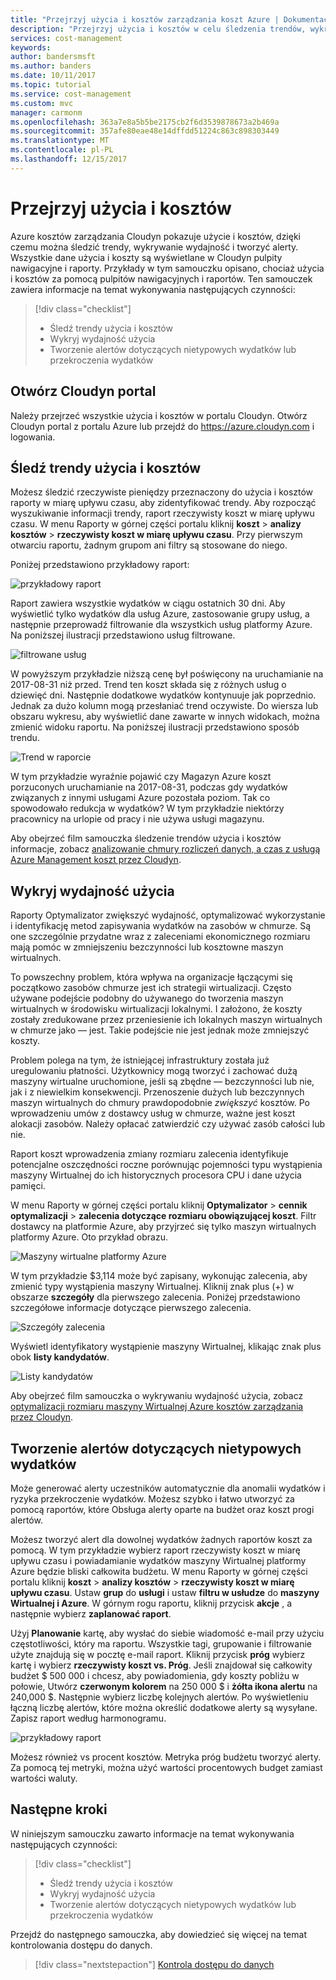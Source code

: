 ```yaml
---
title: "Przejrzyj użycia i kosztów zarządzania koszt Azure | Dokumentacja firmy Microsoft"
description: "Przejrzyj użycia i kosztów w celu śledzenia trendów, wykrywania wydajność i tworzyć alerty."
services: cost-management
keywords: 
author: bandersmsft
ms.author: banders
ms.date: 10/11/2017
ms.topic: tutorial
ms.service: cost-management
ms.custom: mvc
manager: carmonm
ms.openlocfilehash: 363a7e8a5b5be2175cb2f6d3539878673a2b469a
ms.sourcegitcommit: 357afe80eae48e14dffdd51224c863c898303449
ms.translationtype: MT
ms.contentlocale: pl-PL
ms.lasthandoff: 12/15/2017
---
```

# <a name="review-usage-and-costs"></a>Przejrzyj użycia i kosztów

Azure kosztów zarządzania Cloudyn pokazuje użycie i kosztów, dzięki czemu można śledzić trendy, wykrywanie wydajność i tworzyć alerty. Wszystkie dane użycia i koszty są wyświetlane w Cloudyn pulpity nawigacyjne i raporty. Przykłady w tym samouczku opisano, chociaż użycia i kosztów za pomocą pulpitów nawigacyjnych i raportów. Ten samouczek zawiera informacje na temat wykonywania następujących czynności:

> [!div class="checklist"]
> * Śledź trendy użycia i kosztów
> * Wykryj wydajność użycia
> * Tworzenie alertów dotyczących nietypowych wydatków lub przekroczenia wydatków



## <a name="open-the-cloudyn-portal"></a>Otwórz Cloudyn portal

Należy przejrzeć wszystkie użycia i kosztów w portalu Cloudyn. Otwórz Cloudyn portal z portalu Azure lub przejdź do https://azure.cloudyn.com i logowania.

## <a name="track-usage-and-cost-trends"></a>Śledź trendy użycia i kosztów

Możesz śledzić rzeczywiste pieniędzy przeznaczony do użycia i kosztów raporty w miarę upływu czasu, aby zidentyfikować trendy. Aby rozpocząć wyszukiwanie informacji trendy, raport rzeczywisty koszt w miarę upływu czasu. W menu Raporty w górnej części portalu kliknij **koszt** > **analizy kosztów** > **rzeczywisty koszt w miarę upływu czasu**. Przy pierwszym otwarciu raportu, żadnym grupom ani filtry są stosowane do niego.

Poniżej przedstawiono przykładowy raport:

![przykładowy raport](./media/tutorial-review-usage/actual-cost01.png)

Raport zawiera wszystkie wydatków w ciągu ostatnich 30 dni. Aby wyświetlić tylko wydatków dla usług Azure, zastosowanie grupy usług, a następnie przeprowadź filtrowanie dla wszystkich usług platformy Azure. Na poniższej ilustracji przedstawiono usług filtrowane.

![filtrowane usług](./media/tutorial-review-usage/actual-cost02.png)

W powyższym przykładzie niższą cenę był poświęcony na uruchamianie na 2017-08-31 niż przed. Trend ten koszt składa się z różnych usług o dziewięć dni. Następnie dodatkowe wydatków kontynuuje jak poprzednio. Jednak za dużo kolumn mogą przesłaniać trend oczywiste. Do wiersza lub obszaru wykresu, aby wyświetlić dane zawarte w innych widokach, można zmienić widoku raportu. Na poniższej ilustracji przedstawiono sposób trendu.

![Trend w raporcie](./media/tutorial-review-usage/actual-cost03.png)

W tym przykładzie wyraźnie pojawić czy Magazyn Azure koszt porzuconych uruchamianie na 2017-08-31, podczas gdy wydatków związanych z innymi usługami Azure pozostała poziom. Tak co spowodowało redukcja w wydatków? W tym przykładzie niektórzy pracownicy na urlopie od pracy i nie używa usługi magazynu.

Aby obejrzeć film samouczka śledzenie trendów użycia i kosztów informacje, zobacz [analizowanie chmury rozliczeń danych, a czas z usługą Azure Management koszt przez Cloudyn](https://youtu.be/7LsVPHglM0g).

## <a name="detect-usage-inefficiencies"></a>Wykryj wydajność użycia

Raporty Optymalizator zwiększyć wydajność, optymalizować wykorzystanie i identyfikację metod zapisywania wydatków na zasobów w chmurze. Są one szczególnie przydatne wraz z zaleceniami ekonomicznego rozmiaru mają pomóc w zmniejszeniu bezczynności lub kosztowne maszyn wirtualnych.

To powszechny problem, która wpływa na organizacje łączącymi się początkowo zasobów chmurze jest ich strategii wirtualizacji. Często używane podejście podobny do używanego do tworzenia maszyn wirtualnych w środowisku wirtualizacji lokalnymi. I założono, że koszty zostały zredukowane przez przeniesienie ich lokalnych maszyn wirtualnych w chmurze jako — jest. Takie podejście nie jest jednak może zmniejszyć koszty.

Problem polega na tym, że istniejącej infrastruktury została już uregulowaniu płatności. Użytkownicy mogą tworzyć i zachować dużą maszyny wirtualne uruchomione, jeśli są zbędne — bezczynności lub nie, jak i z niewielkim konsekwencji. Przenoszenie dużych lub bezczynnych maszyn wirtualnych do chmury prawdopodobnie *zwiększyć* kosztów. Po wprowadzeniu umów z dostawcy usług w chmurze, ważne jest koszt alokacji zasobów. Należy opłacać zatwierdzić czy używać zasób całości lub nie.

Raport koszt wprowadzenia zmiany rozmiaru zalecenia identyfikuje potencjalne oszczędności roczne porównując pojemności typu wystąpienia maszyny Wirtualnej do ich historycznych procesora CPU i dane użycia pamięci.  

W menu Raporty w górnej części portalu kliknij **Optymalizator** > **cennik optymalizacji** > **zalecenia dotyczące rozmiaru obowiązującej koszt**. Filtr dostawcy na platformie Azure, aby przyjrzeć się tylko maszyn wirtualnych platformy Azure. Oto przykład obrazu.

![Maszyny wirtualne platformy Azure](./media/tutorial-review-usage/sizing01.png)

W tym przykładzie $3,114 może być zapisany, wykonując zalecenia, aby zmienić typy wystąpienia maszyny Wirtualnej. Kliknij znak plus (+) w obszarze **szczegóły** dla pierwszego zalecenia. Poniżej przedstawiono szczegółowe informacje dotyczące pierwszego zalecenia.

![Szczegóły zalecenia](./media/tutorial-review-usage/sizing02.png)

Wyświetl identyfikatory wystąpienie maszyny Wirtualnej, klikając znak plus obok **listy kandydatów**.

![Listy kandydatów](./media/tutorial-review-usage/sizing03.png)

Aby obejrzeć film samouczka o wykrywaniu wydajność użycia, zobacz [optymalizacji rozmiaru maszyny Wirtualnej Azure kosztów zarządzania przez Cloudyn](https://youtu.be/1xaZBNmV704).

## <a name="create-alerts-for-unusual-spending"></a>Tworzenie alertów dotyczących nietypowych wydatków

Może generować alerty uczestników automatycznie dla anomalii wydatków i ryzyka przekroczenie wydatków. Możesz szybko i łatwo utworzyć za pomocą raportów, które Obsługa alerty oparte na budżet oraz koszt progi alertów.

Możesz tworzyć alert dla dowolnej wydatków żadnych raportów koszt za pomocą. W tym przykładzie wybierz raport rzeczywisty koszt w miarę upływu czasu i powiadamianie wydatków maszyny Wirtualnej platformy Azure będzie bliski całkowita budżetu. W menu Raporty w górnej części portalu kliknij **koszt** > **analizy kosztów** > **rzeczywisty koszt w miarę upływu czasu**. Ustaw **grup** do **usługi** i ustaw **filtru w usłudze** do **maszyny Wirtualnej i Azure**. W górnym rogu raportu, kliknij przycisk **akcje** , a następnie wybierz **zaplanować raport**.

Użyj **Planowanie** kartę, aby wysłać do siebie wiadomość e-mail przy użyciu częstotliwości, który ma raportu. Wszystkie tagi, grupowanie i filtrowanie użyte znajdują się w pocztę e-mail raport. Kliknij przycisk **próg** wybierz kartę i wybierz **rzeczywisty koszt vs. Próg**. Jeśli znajdował się całkowity budżet $ 500 000 i chcesz, aby powiadomienia, gdy koszty pobliżu w połowie, Utwórz **czerwonym kolorem** na 250 000 $ i **żółta ikona alertu** na 240,000 $. Następnie wybierz liczbę kolejnych alertów. Po wyświetleniu łączną liczbę alertów, które można określić dodatkowe alerty są wysyłane. Zapisz raport według harmonogramu.

![przykładowy raport](./media/tutorial-review-usage/schedule-alert01.png)

Możesz również vs procent kosztów. Metryka próg budżetu tworzyć alerty. Za pomocą tej metryki, można użyć wartości procentowych budget zamiast wartości waluty.


## <a name="next-steps"></a>Następne kroki

W niniejszym samouczku zawarto informacje na temat wykonywania następujących czynności:

> [!div class="checklist"]
> * Śledź trendy użycia i kosztów
> * Wykryj wydajność użycia
> * Tworzenie alertów dotyczących nietypowych wydatków lub przekroczenia wydatków


Przejdź do następnego samouczka, aby dowiedzieć się więcej na temat kontrolowania dostępu do danych.

> [!div class="nextstepaction"]
> [Kontrola dostępu do danych](tutorial-user-access.md)
